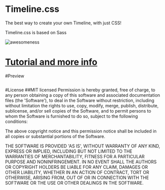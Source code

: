 Timeline.css
============

The best way to create your own Timeline, with just CSS!

Timeline.css is based on Sass

![awesomeness](http://b.adge.me/badge/awesomeness-9000+-green.svg)

# [Tutorial and more info](http://christian-fei.com/responsive-vertical-timeline-with-css/)


#Preview

<img src="https://coderwall-assets-0.s3.amazonaws.com/uploads/picture/file/1749/Screenshot_from_2013-06-12_16_40_18.png" style='display:block;margin:auto' alt=""/>

#License
##MIT licensed
Permission is hereby granted, free of charge, to any person obtaining a copy of this software and associated documentation files (the 'Software'), to deal in the Software without restriction, including without limitation the rights to use, copy, modify, merge, publish, distribute, sublicense, and/or sell copies of the Software, and to permit persons to whom the Software is furnished to do so, subject to the following conditions:

The above copyright notice and this permission notice shall be included in all copies or substantial portions of the Software.

THE SOFTWARE IS PROVIDED 'AS IS', WITHOUT WARRANTY OF ANY KIND, EXPRESS OR IMPLIED, INCLUDING BUT NOT LIMITED TO THE WARRANTIES OF MERCHANTABILITY, FITNESS FOR A PARTICULAR PURPOSE AND NONINFRINGEMENT. IN NO EVENT SHALL THE AUTHORS OR COPYRIGHT HOLDERS BE LIABLE FOR ANY CLAIM, DAMAGES OR OTHER LIABILITY, WHETHER IN AN ACTION OF CONTRACT, TORT OR OTHERWISE, ARISING FROM, OUT OF OR IN CONNECTION WITH THE SOFTWARE OR THE USE OR OTHER DEALINGS IN THE SOFTWARE.
